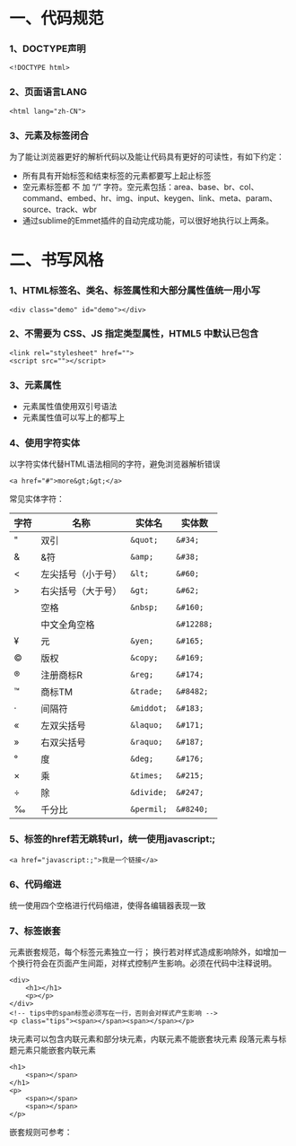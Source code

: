 # 一、代码规范
### 1、DOCTYPE声明
```
<!DOCTYPE html>
```
### 2、页面语言LANG
```
<html lang="zh-CN">
```
### 3、元素及标签闭合
为了能让浏览器更好的解析代码以及能让代码具有更好的可读性，有如下约定：
- 所有具有开始标签和结束标签的元素都要写上起止标签
- 空元素标签都 不 加 “/” 字符。空元素包括：area、base、br、col、command、embed、hr、img、input、keygen、link、meta、param、source、track、wbr
- 通过sublime的Emmet插件的自动完成功能，可以很好地执行以上两条。

# 二、书写风格
### 1、HTML标签名、类名、标签属性和大部分属性值统一用小写
```
<div class="demo" id="demo"></div>
```
### 2、不需要为 CSS、JS 指定类型属性，HTML5 中默认已包含
```
<link rel="stylesheet" href="">
<script src=""></script>
```
### 3、元素属性
- 元素属性值使用双引号语法
- 元素属性值可以写上的都写上
### 4、使用字符实体
以字符实体代替HTML语法相同的字符，避免浏览器解析错误
```
<a href="#">more&gt;&gt;</a>
```
常见实体字符：

字符 | 名称 | 实体名 | 实体数
---|---|---|---
" | 双引 | ```&quot;``` | ```&#34;```
& | &符 | ```&amp;``` | ```&#38;```
< | 左尖括号（小于号） | ```&lt;``` | ```&#60;```
> | 右尖括号（大于号） | ```&gt;``` | ```&#62;```
&nbsp; | 空格 | ```&nbsp;``` | ```&#160;``` 
&nbsp; | 中文全角空格  |  | ```&#12288;``` | 
¥ | 元 | ```&yen;``` | ```&#165;```
© | 版权 | ```&copy;``` | ```&#169;```
® | 注册商标R | ```&reg;``` | ```&#174;```
™ | 商标TM | ```&trade;``` | ```&#8482;```
· | 间隔符 | ```&middot;``` | ```&#183;```
« | 左双尖括号 | ```&laquo;``` | ```&#171;```
» | 右双尖括号 | ```&raquo;``` | ```&#187;```
° | 度 | ```&deg;``` | ```&#176;```
× | 乘 | ```&times;``` | ```&#215;```
÷ | 除 | ```&divide;``` | ```&#247;```
‰ | 千分比 | ```&permil;``` | ```&#8240;```

### 5、<a>标签的href若无跳转url，统一使用javascript:;
```
<a href="javascript:;">我是一个链接</a>
```
### 6、代码缩进
统一使用四个空格进行代码缩进，使得各编辑器表现一致
### 7、标签嵌套
元素嵌套规范，每个标签元素独立一行； 
换行若对样式造成影响除外，如增加一个换行符会在页面产生间距，对样式控制产生影响。必须在代码中注释说明。
```
<div>
    <h1></h1>
    <p></p>
</div>
<!-- tips中的span标签必须写在一行，否则会对样式产生影响 -->
<p class="tips"><span></span><span></span></p>
```
块元素可以包含内联元素和部分块元素，内联元素不能嵌套块元素 
段落元素与标题元素只能嵌套内联元素
```
<h1>
    <span></span>
</h1>
<p>
    <span></span>
    <span></span>
</p>
```
嵌套规则可参考：